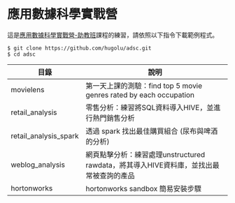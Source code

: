 # 應用數據科學實戰營

這是[應用數據科學實戰營-助教班](http://201512-ta.adsctw.com/)課程的練習，請依照以下指令下載範例程式。

```
$ git clone https://github.com/hugolu/adsc.git
$ cd adsc
```

| 目錄 | 說明 |
|------|------|
| movielens | 第一天上課的測驗：find top 5 movie genres rated by each occupation |
| retail_analysis | 零售分析：練習將SQL資料導入HIVE，並進行熱門銷售分析 |
| retail_analysis_spark | 透過 spark 找出最佳購買組合 (尿布與啤酒的分析) |
| weblog_analysis | 網頁點擊分析：練習處理unstructured rawdata，將其導入HIVE資料庫，並找出最常被查詢的產品 |
| hortonworks | hortonworks sandbox 簡易安裝步驟 |

